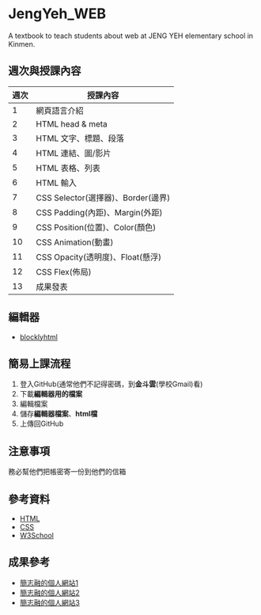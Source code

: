 # JengYeh_WEB
A textbook to teach students about web at JENG YEH elementary school in Kinmen.

## 週次與授課內容

| 週次 | 授課內容                       |
| ---- | ------------------------------ |
| 1    | 網頁語言介紹                   |
| 2    | HTML head & meta                |
| 3    | HTML 文字、標題、段落           |
| 4    | HTML 連結、圖/影片              |
| 5    | HTML 表格、列表                 |
| 6    | HTML 輸入                      |
| 7    | CSS Selector(選擇器)、Border(邊界) |
| 8    | CSS Padding(內距)、Margin(外距) |
| 9    | CSS Position(位置)、Color(顏色) |
| 10   | CSS Animation(動畫)             |
| 11   | CSS Opacity(透明度)、Float(懸浮) |
| 12   | CSS Flex(佈局)                  |
| 13   | 成果發表                       |

## 編輯器
- [blocklyhtml](http://blocklyhtml.zgtm.de/)

## 簡易上課流程
1. 登入GitHub(通常他們不記得密碼，到**金斗雲**(學校Gmail)看)
2. 下載**編輯器用的檔案**
3. 編輯檔案
4. 儲存**編輯器檔案**、**html檔**
5. 上傳回GitHub

## 注意事項
務必幫他們把帳密寄一份到他們的信箱

## 參考資料
- [HTML](https://jung217.github.io/wp110b//homework/HTML/NOTE1.0.html)
- [CSS](https://jung217.github.io/wp110b//homework/HTML/NOTE2.0.html)
- [W3School](https://www.w3schools.com/)

## 成果參考
* [簡志融的個人網站1](https://jung217.github.io/AiMade_WebPages/)
* [簡志融的個人網站2](https://jung217.github.io/wp110b/project/main.html)
* [簡志融的個人網站3](https://jung.azurewebsites.net/)
